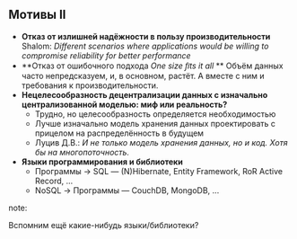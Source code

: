 ## Мотивы II

* **Отказ от излишней надёжности в пользу производительности**
  Shalom: *Different scenarios where applications would be willing to compromise reliability for better performance*
* **Отказ от ошибочного подхода *One size ﬁts it all* **
  Объём данных часто непредсказуем, и, в основном, растёт. А вместе с ним и требования к производительности.
* **Нецелесообразность децентрализации данных с изначально централизованной моделью: миф или реальность?**
  * Трудно, но целесообразность определяется необходимостью
  * Лучше изначально модель хранения данных проектировать с прицелом на распределённость в будущем
  * Луцив Д.В.: *И не только модель хранения данных, но и код. Хотя бы на многопоточность.*
* **Языки программирования и библиотеки**
  * Программы $\rightarrow$ SQL — (N)Hibernate, Entity Framework, RoR Active Record, ...
  * NoSQL $\rightarrow$ Программы — CouchDB, MongoDB, ...

note:

Вспомним ещё какие-нибудь языки/библиотеки?